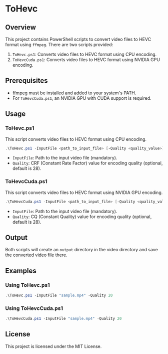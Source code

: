 # ToHevc

## Overview

This project contains PowerShell scripts to convert video files to HEVC format using `ffmpeg`. There are two scripts provided:

1. `ToHevc.ps1`: Converts video files to HEVC format using CPU encoding.
2. `ToHevcCuda.ps1`: Converts video files to HEVC format using NVIDIA GPU encoding.

## Prerequisites

- [ffmpeg](https://ffmpeg.org/download.html) must be installed and added to your system's PATH.
- For `ToHevcCuda.ps1`, an NVIDIA GPU with CUDA support is required.

## Usage

### ToHevc.ps1

This script converts video files to HEVC format using CPU encoding.

```powershell
.\ToHevc.ps1 -InputFile <path_to_input_file> [-Quality <quality_value>]
```

- `InputFile`: Path to the input video file (mandatory).
- `Quality`: CRF (Constant Rate Factor) value for encoding quality (optional, default is 28).

### ToHevcCuda.ps1

This script converts video files to HEVC format using NVIDIA GPU encoding.

```powershell
.\ToHevcCuda.ps1 -InputFile <path_to_input_file> [-Quality <quality_value>]
```

- `InputFile`: Path to the input video file (mandatory).
- `Quality`: CQ (Constant Quality) value for encoding quality (optional, default is 28).

## Output

Both scripts will create an `output` directory in the video directory and save the converted video file there.

## Examples

### Using ToHevc.ps1

```powershell
.\ToHevc.ps1 -InputFile "sample.mp4" -Quality 20
```

### Using ToHevcCuda.ps1

```powershell
.\ToHevcCuda.ps1 -InputFile "sample.mp4" -Quality 20
```

## License

This project is licensed under the MIT License.